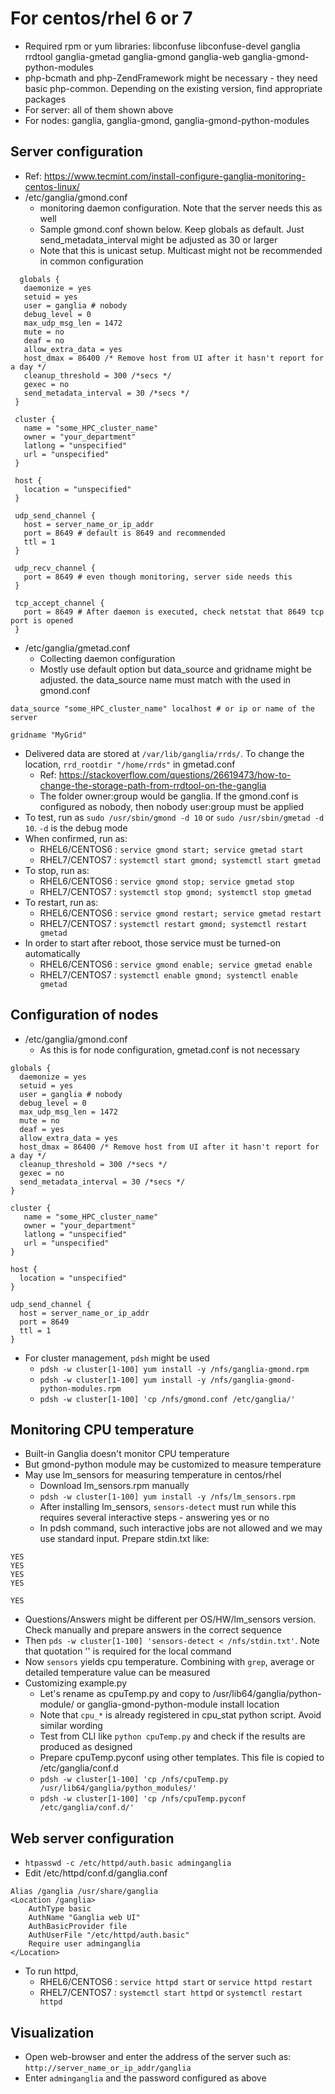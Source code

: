 # For centos/rhel 6 or 7
- Required rpm or yum libraries: libconfuse libconfuse-devel ganglia rrdtool ganglia-gmetad ganglia-gmond ganglia-web ganglia-gmond-python-modules
- php-bcmath and php-ZendFramework might be necessary - they need basic php-common. Depending on the existing version, find appropriate packages
- For server: all of them shown above
- For nodes: ganglia, ganglia-gmond, ganglia-gmond-python-modules

## Server configuration
- Ref: https://www.tecmint.com/install-configure-ganglia-monitoring-centos-linux/
- /etc/ganglia/gmond.conf
  - monitoring daemon configuration. Note that the server needs this as well
  - Sample gmond.conf shown below. Keep globals as default. Just send_metadata_interval might be adjusted as 30 or larger
  - Note that this is unicast setup. Multicast might not be recommended in common configuration
```  
  globals {
   daemonize = yes
   setuid = yes
   user = ganglia # nobody
   debug_level = 0
   max_udp_msg_len = 1472
   mute = no
   deaf = no
   allow_extra_data = yes
   host_dmax = 86400 /* Remove host from UI after it hasn't report for a day */
   cleanup_threshold = 300 /*secs */
   gexec = no
   send_metadata_interval = 30 /*secs */
 }

 cluster {
   name = "some_HPC_cluster_name"
   owner = "your_department"
   latlong = "unspecified"
   url = "unspecified"
 }

 host {
   location = "unspecified"
 }

 udp_send_channel {
   host = server_name_or_ip_addr
   port = 8649 # default is 8649 and recommended
   ttl = 1
 }

 udp_recv_channel { 
   port = 8649 # even though monitoring, server side needs this
 }

 tcp_accept_channel {
   port = 8649 # After daemon is executed, check netstat that 8649 tcp port is opened
 }
 ```
- /etc/ganglia/gmetad.conf 
  - Collecting daemon configuration
  - Mostly use default option but data_source and gridname might be adjusted. the data_source name must match with the used in gmond.conf
```
data_source "some_HPC_cluster_name" localhost # or ip or name of the server

gridname "MyGrid"
```
- Delivered data are stored at `/var/lib/ganglia/rrds/`. To change the location, `rrd_rootdir "/home/rrds"` in gmetad.conf
  - Ref: https://stackoverflow.com/questions/26619473/how-to-change-the-storage-path-from-rrdtool-on-the-ganglia
  - The folder owner:group would be ganglia. If the gmond.conf is configured as nobody, then nobody user:group must be applied
- To test, run as `sudo /usr/sbin/gmond -d 10` or `sudo /usr/sbin/gmetad -d 10`. `-d` is the debug mode
- When confirmed, run as:
  - RHEL6/CENTOS6 : `service gmond start; service gmetad start`
  - RHEL7/CENTOS7 : `systemctl start gmond; systemctl start gmetad`
- To stop, run as:
  - RHEL6/CENTOS6 : `service gmond stop; service gmetad stop`
  - RHEL7/CENTOS7 : `systemctl stop gmond; systemctl stop gmetad`
- To restart, run as:
  - RHEL6/CENTOS6 : `service gmond restart; service gmetad restart`
  - RHEL7/CENTOS7 : `systemctl restart gmond; systemctl restart gmetad`
- In order to start after reboot, those service must be turned-on automatically
  - RHEL6/CENTOS6 : `service gmond enable; service gmetad enable`
  - RHEL7/CENTOS7 : `systemctl enable gmond; systemctl enable gmetad`


## Configuration of nodes
- /etc/ganglia/gmond.conf
  - As this is for node configuration, gmetad.conf is not necessary
```
globals {
  daemonize = yes
  setuid = yes
  user = ganglia # nobody
  debug_level = 0
  max_udp_msg_len = 1472
  mute = no
  deaf = yes
  allow_extra_data = yes
  host_dmax = 86400 /* Remove host from UI after it hasn't report for a day */
  cleanup_threshold = 300 /*secs */
  gexec = no
  send_metadata_interval = 30 /*secs */
}

cluster {
   name = "some_HPC_cluster_name"
   owner = "your_department"
   latlong = "unspecified"
   url = "unspecified"
}

host {
  location = "unspecified"
}

udp_send_channel {
  host = server_name_or_ip_addr
  port = 8649
  ttl = 1
}
```
- For cluster management, `pdsh` might be used
  - `pdsh -w cluster[1-100] yum install -y /nfs/ganglia-gmond.rpm`
  - `pdsh -w cluster[1-100] yum install -y /nfs/ganglia-gmond-python-modules.rpm`
  - `pdsh -w cluster[1-100] 'cp /nfs/gmond.conf /etc/ganglia/'`


## Monitoring CPU temperature
- Built-in Ganglia doesn't monitor CPU temperature
- But gmond-python module may be customized to measure temperature
- May use lm_sensors for measuring temperature in centos/rhel
  - Download lm_sensors.rpm manually
  - `pdsh -w cluster[1-100] yum install -y /nfs/lm_sensors.rpm`
  - After installing lm_sensors, `sensors-detect` must run while this requires several interactive steps - answering yes or no
  - In pdsh command, such interactive jobs are not allowed and we may use standard input. Prepare stdin.txt like:
```
YES
YES
YES
YES

YES

```
  - Questions/Answers might be different per OS/HW/lm_sensors version. Check manually and prepare answers in the correct sequence
  - Then `pds -w cluster[1-100] 'sensors-detect < /nfs/stdin.txt'`. Note that quotation '' is required for the local command
  - Now `sensors` yields cpu temperature. Combining with `grep`, average or detailed temperature value can be measured
- Customizing example.py
  - Let's rename as cpuTemp.py and copy to /usr/lib64/ganglia/python-module/ or ganglia-gmond-python-module install location
  - Note that `cpu_*` is already registered in cpu_stat python script. Avoid similar wording
  - Test from CLI like `python cpuTemp.py` and check if the results are produced as designed
  - Prepare cpuTemp.pyconf using other templates. This file is copied to /etc/ganglia/conf.d
  - `pdsh -w cluster[1-100] 'cp /nfs/cpuTemp.py /usr/lib64/ganglia/python_modules/'`
  - `pdsh -w cluster[1-100] 'cp /nfs/cpuTemp.pyconf /etc/ganglia/conf.d/'`
  
## Web server configuration
- `htpasswd -c /etc/httpd/auth.basic adminganglia`
- Edit /etc/httpd/conf.d/ganglia.conf
```
Alias /ganglia /usr/share/ganglia
<Location /ganglia>
    AuthType basic
    AuthName "Ganglia web UI"
    AuthBasicProvider file
    AuthUserFile "/etc/httpd/auth.basic"
    Require user adminganglia
</Location>
```
- To run httpd,
  - RHEL6/CENTOS6 : `service httpd start` or `service httpd restart`
  - RHEL7/CENTOS7 : `systemctl start httpd` or `systemctl restart httpd`
  
## Visualization
- Open web-browser and enter the address of the server such as: `http://server_name_or_ip_addr/ganglia`
- Enter `adminganglia` and the password configured as above


